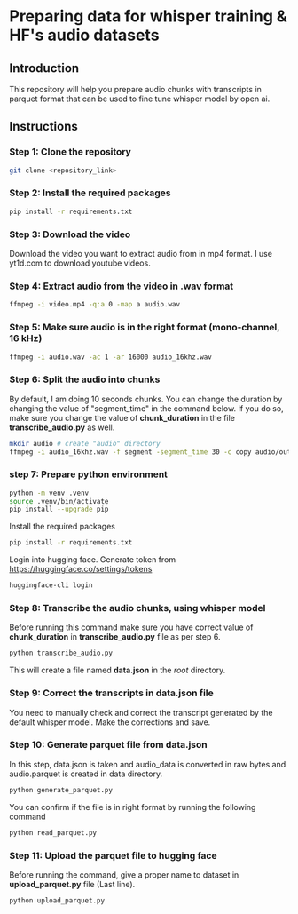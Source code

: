 # Preparing data for whisper training & HF's audio datasets

## Introduction
This repository will help you prepare audio chunks with transcripts in parquet format that can be used to fine tune 
whisper model by open ai.

## Instructions
### Step 1: Clone the repository
```bash
git clone <repository_link>
```

### Step 2: Install the required packages
```bash
pip install -r requirements.txt
```

### Step 3: Download the video
Download the video you want to extract audio from in mp4 format. I use yt1d.com to download youtube videos.

### Step 4: Extract audio from the video in .wav format
```bash
ffmpeg -i video.mp4 -q:a 0 -map a audio.wav
```
### Step 5: Make sure audio is in the right format (mono-channel, 16 kHz)
```bash
ffmpeg -i audio.wav -ac 1 -ar 16000 audio_16khz.wav
```

### Step 6: Split the audio into chunks
By default, I am doing 10 seconds chunks. You can change the duration by changing the value of "segment_time" in the 
command below. If you do so, make sure you change the value of **chunk_duration** in the file **transcribe_audio.py** 
as well.
```bash
mkdir audio # create "audio" directory
ffmpeg -i audio_16khz.wav -f segment -segment_time 30 -c copy audio/output_%03d.wav
```
### step 7: Prepare python environment
```bash
python -m venv .venv
source .venv/bin/activate
pip install --upgrade pip
```
Install the required packages
```bash
pip install -r requirements.txt
```
Login into hugging face. Generate token from https://huggingface.co/settings/tokens
```bash
huggingface-cli login
```

### Step 8: Transcribe the audio chunks, using whisper model
Before running this command make sure you have correct value of **chunk_duration** in **transcribe_audio.py** file as 
per step 6.
```bash
python transcribe_audio.py
```
This will create a file named **data.json** in the *root* directory.

### Step 9: Correct the transcripts in data.json file
You need to manually check and correct the transcript generated by the default whisper model. Make the corrections 
and save.

### Step 10: Generate parquet file from data.json
In this step, data.json is taken and audio_data is converted in raw bytes and audio.parquet is created in data 
directory.
```bash
python generate_parquet.py
```
You can confirm if the file is in right format by running the following command
```bash
python read_parquet.py
```

### Step 11: Upload the parquet file to hugging face
Before running the command, give a proper name to dataset in **upload_parquet.py** file (Last line).
```bash
python upload_parquet.py
```